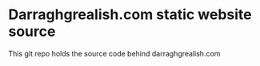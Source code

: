 # Darraghgrealish.com static website source

This git repo holds the source code behind darraghgrealish.com
